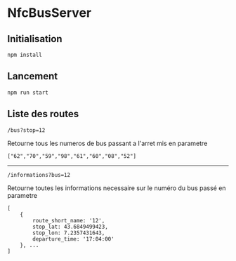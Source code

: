 # NfcBusServer

## Initialisation

```shell
npm install
```

## Lancement

```shell
npm run start
```

## Liste des routes

```shell
/bus?stop=12
```

Retourne tous les numeros de bus passant a l'arret mis en parametre

```shell
["62","70","59","98","61","60","08","52"]
```

---

```shell
/informations?bus=12
```

Retourne toutes les informations necessaire sur le numéro du bus passé en parametre

```shell
[
    {
        route_short_name: '12',
        stop_lat: 43.6849499423,
        stop_lon: 7.2357431643,
        departure_time: '17:04:00'
    }, ...
]
```

